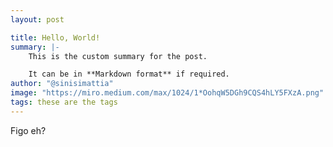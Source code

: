 ```yaml
---
layout: post

title: Hello, World!
summary: |-
    This is the custom summary for the post.

    It can be in **Markdown format** if required.
author: "@sinisimattia"
image: "https://miro.medium.com/max/1024/1*OohqW5DGh9CQS4hLY5FXzA.png"
tags: these are the tags
---
```


Figo eh?
